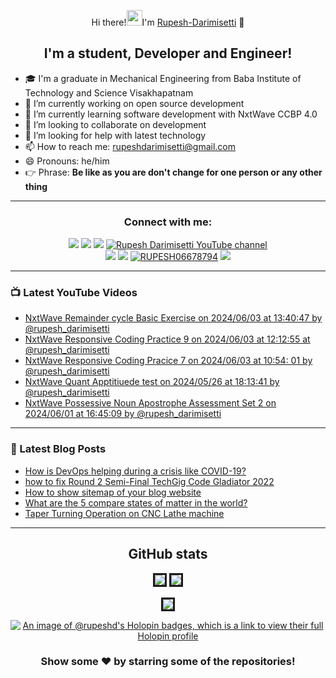 <div align="center"> 
  
 Hi there!<img alt="wave" src="https://emojis.slackmojis.com/emojis/images/1588177020/8809/wave_hello.gif?1588177020" width="25">I'm [Rupesh-Darimisetti][website] 👋

<!--
**Rupesh-Darimisetti/Rupesh-Darimisetti** is a ✨ _special_ ✨ repository because its `README.md` (this file) appears on your GitHub profile.

Here are some ideas to get you started:
-->
## I'm a student, Developer and Engineer! </div > 
- 🎓 I'm a graduate in Mechanical Engineering from Baba Institute of Technology and Science Visakhapatnam
- 🔭 I’m currently working on open source development
- 🌱 I’m currently learning software development with NxtWave CCBP 4.0
- 👯 I’m looking to collaborate on development
- 🤔 I’m looking for help with latest technology
- 📫 How to reach me: rupeshdarimisetti@gmail.com
- 😄 Pronouns: he/him
- 👉 Phrase: **Be like as you are don't change for one person or any other thing**
<!-- - 💬 Ask me about programming -->
 
---

<div align="center" > 
  
### Connect with me:
[<img src="https://img.shields.io/badge/github-%23333.svg?&style=for-the-badge&logo=github&logoColor=white" />][github]
[<img src="https://img.shields.io/badge/blogger-%23F034.svg?&style=for-the-badge&logo=blogger&Color=white" />][website]
[<img src="https://img.shields.io/badge/facebook-%234267B2.svg?&style=for-the-badge&logo=facebook&logoColor=white" />][facebook]
[<img src="https://img.shields.io/youtube/channel/subscribers/UCWhrD7cOc0aPegU-o8KynqQ?style=for-the-badge&logo=youtube&label=Youtube&color=blue" alt="Rupesh Darimisetti YouTube channel" />][youtube]<br>
[<img src="https://img.shields.io/badge/linkedin-%230077b5.svg?&style=for-the-badge&logo=linkedin&logoColor=white" />][linkedin]
[<img src ="https://img.shields.io/badge/instagram-%23E1306C.svg?&style=for-the-badge&logo=instagram&logoColor=white">][instagram]
[<img src ="https://img.shields.io/twitter/follow/RUPESH06678794?label=Twitter&logo=twitter&style=for-the-badge&color=blue" alt="RUPESH06678794">][twitter]
[<img src="https://img.shields.io/github/sponsors/Rupesh-Darimisetti?style=for-the-badge">][Github-sponsors]
  
</div > 

---
<!-- <code><img height="20" src="https://raw.githubusercontent.com/github/explore/80688e429a7d4ef2fca1e82350fe8e3517d3494d/topics/javascript/javascript.png"></code> -->
<!-- <code><img height = "20" src = "https://raw.githubusercontent.com/github/explore/80688e429a7d4ef2fca1e82350fe8e3517d3494d/topics/html/html.png"></code>
<code><img height = "20" src = "https://raw.githubusercontent.com/github/explore/80688e429a7d4ef2fca1e82350fe8e3517d3494d/topics/css/css.png"></code>
<code><img height = "20" src = "https://raw.githubusercontent.com/github/explore/80688e429a7d4ef2fca1e82350fe8e3517d3494d/topics/bootstrap/bootstrap.png"></code> -->
<!-- <code> <img height="20" src="https://www.freepnglogos.com/uploads/logo-mysql-png/logo-mysql-mysql-logo-png-images-are-download-crazypng-21.png"> </code> -->
<!-- <code> <img height = "20" src="https://www.php.net/images/logos/new-php-logo.svg" > </code> -->
<!--  <div align="center">  -->
  
<!-- ### Languages and Tools
<code><img  height="20" src="https://raw.githubusercontent.com/github/explore/80688e429a7d4ef2fca1e82350fe8e3517d3494d/topics/visual-studio-code/visual-studio-code.png"/></code>
<code><img height="20" src="https://raw.githubusercontent.com/github/explore/80688e429a7d4ef2fca1e82350fe8e3517d3494d/topics/python/python.png"/></code>
<code><img height="20" src="https://raw.githubusercontent.com/github/explore/80688e429a7d4ef2fca1e82350fe8e3517d3494d/topics/react/react.png"/></code>
<code><img height="20" src="https://raw.githubusercontent.com/github/explore/80688e429a7d4ef2fca1e82350fe8e3517d3494d/topics/cpp/cpp.png"/></code>
<code><img height="20" src="https://raw.githubusercontent.com/github/explore/80688e429a7d4ef2fca1e82350fe8e3517d3494d/topics/git/git.png"/></code>
<code><img height="20" src="https://icon-library.com/images/django-icon/django-icon-0.jpg"/></code>
[<img  alt="kali linux" width="26px" src="https://raw.githubusercontent.com/github/explore/78df643247d429f6cc873026c0622819ad797942/topics/linux/linux.png" />][KaliLinuxplaylist]
[<img alt="git" width="26px" src="https://img.icons8.com/color/50/000000/github.png" />][Gitplaylist]
 
</div> -->
   

<!--![Rupesh Darimisetti's contribution graph](https://activity-graph.herokuapp.com/graph?username=Rupesh-Darimisetti&theme=react-dark&hide_border=true&area=true)-->


### 📺 Latest YouTube Videos
<!-- YOUTUBE:START -->
- [NxtWave Remainder cycle Basic Exercise on 2024/06/03 at 13:40:47 by @rupesh_darimisetti](https://www.youtube.com/watch?v=qoFYMsY0Ktk)
- [NxtWave Responsive Coding Practice 9 on 2024/06/03 at 12:12:55 at @rupesh_darimisetti](https://www.youtube.com/watch?v=iJIssaM_JzI)
- [NxtWave Responsive Coding Pracice 7 on 2024/06/03 at 10:54: 01 by @rupesh_darimisetti](https://www.youtube.com/watch?v=Cx-qttZKvGk)
- [NxtWave Quant Apptitiuede test on 2024/05/26 at 18:13:41 by @rupesh_darimisetti](https://www.youtube.com/watch?v=3RxYbXNnjU8)
- [NxtWave Possessive Noun Apostrophe Assessment Set 2 on 2024/06/01 at 16:45:09 by @rupesh_darimisetti](https://www.youtube.com/watch?v=F9vqTmQGB2g)
<!-- YOUTUBE:END -->
--- 

### 📕 Latest Blog Posts
<!-- BLOG-POST-LIST:START -->
- [How is DevOps helping during a crisis like COVID-19?](https://rupeshdarimisetti.blogspot.com/2024/04/HowIsDevOpsHelpingDuringACrisisLikeCOVID-19.html)
- [how to fix Round 2 Semi-Final TechGig Code Gladiator 2022](https://rupeshdarimisetti.blogspot.com/2022/06/techgig-code-gladiator-semi-final-round.html)
- [How to show sitemap of your blog website](https://rupeshdarimisetti.blogspot.com/2022/06/how-to-show-sitemap-of-your-blog-website.html)
- [What are the 5 compare states of matter in the world?](https://rupeshdarimisetti.blogspot.com/2022/06/what-are-5-compare-states-of-matter-in.html)
- [Taper Turning Operation on CNC Lathe machine](https://rupeshdarimisetti.blogspot.com/2022/06/taper-turning-operation-on-cnc-lathe.html)
<!-- BLOG-POST-LIST:END -->
---

<!-- START-SESSION: BLOGSPOT-->
<!-- <p align = "center">
<img src = "https://github-readme-stats.vercel.app/api?username=Rupesh-Darimisetti&show_icons=true&theme=radical&line_height=27&include_all_commits=false">
<img src = "https://github-readme-stats.vercel.app/api/top-langs/?username=Rupesh-Darimisetti&theme=radical&hide=jupyter%20notebook&layout=compact&langs_count=8">
</p> -->
<div align="center">
  
## GitHub stats

<img style="border-style:solid" src="https://github-readme-stats.vercel.app/api?username=Rupesh-Darimisetti&count_private=true&theme=radical"/>
<img  style="border-style:solid" src="https://github-readme-streak-stats.herokuapp.com/?user=Rupesh-Darimisetti&theme=radical"/>
</div>
<p align='center'><img style="border-style:solid" src = "https://github-readme-stats.vercel.app/api/top-langs/?username=Rupesh-Darimisetti&theme=radical&hide=jupyter%20notebook&layout=compact&langs_count=8"/></p>

<div align="center"> 

[![An image of @rupeshd's Holopin badges, which is a link to view their full Holopin profile](https://holopin.me/rupeshd)][holopin]
 
###  Show some ❤️ by starring some of the repositories!
</div>


[facebook]: https://www.facebook.com/Rupesh-Darimisetti
[website]: https://rupeshdarimisetti.blogspot.com
[github]: https://github.com/Rupesh-Darimisetti
[youtube]: https://m.youtube.com/channel/UCWhrD7cOc0aPegU-o8KynqQ
[instagram]: https://instagram.com/rupesh_darimisetti
[linkedin]: https://www.linkedin.com/in/rupesh-darimisetti-4095aa1a9
[twitter]: https://twitter.com/RUPESH06678794
[KaliLinuxplaylist]: https://www.youtube.com/watch?v=N1ytEMevQtM&list=PLKiQVpW7NL_CILVLaoMK9bLCvk21UgYqw
[Gitplaylist]: https://www.youtube.com/watch?v=xpxlGugmA5M&list=PLKiQVpW7NL_AAv1O191a_AxyY7iDCFx-E
[Github-sponsors]:  https://github.com/sponsors/Rupesh-Darimisetti
[holopin]: https://holopin.io/@rupeshd
